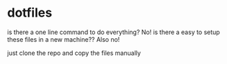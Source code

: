 # dotfiles

is there a one line command to do everything? No!
is there a easy to setup these files in a new machine?? Also no!

just clone the repo and copy the files manually
